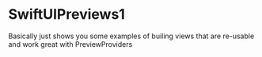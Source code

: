 # SwiftUIPreviews1

Basically just shows you some examples of builing views that are re-usable and work great with PreviewProviders
